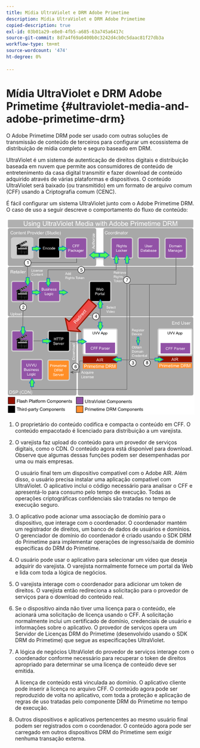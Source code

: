 ```yaml
---
title: Mídia UltraViolet e DRM Adobe Primetime
description: Mídia UltraViolet e DRM Adobe Primetime
copied-description: true
exl-id: 03b01a29-e8e0-4fb5-a685-63a745a6417c
source-git-commit: 8d7a4f69a6400b0c3242d4cb0c5daac81f27db3a
workflow-type: tm+mt
source-wordcount: '474'
ht-degree: 0%

---
```


# Mídia UltraViolet e DRM Adobe Primetime {#ultraviolet-media-and-adobe-primetime-drm}

O Adobe Primetime DRM pode ser usado com outras soluções de transmissão de conteúdo de terceiros para configurar um ecossistema de distribuição de mídia completo e seguro baseado em DRM.

UltraViolet é um sistema de autenticação de direitos digitais e distribuição baseada em nuvem que permite aos consumidores de conteúdo de entretenimento da casa digital transmitir e fazer download de conteúdo adquirido através de várias plataformas e dispositivos. O conteúdo UltraViolet será baixado (ou transmitido) em um formato de arquivo comum (CFF) usando a Criptografia comum (CENC).

É fácil configurar um sistema UltraViolet junto com o Adobe Primetime DRM. O caso de uso a seguir descreve o comportamento do fluxo de conteúdo:

<!--<a id="fig_cxy_dc2_44"></a>-->

![](assets/AdobeUV_web.png)

1. O proprietário do conteúdo codifica e compacta o conteúdo em CFF. O conteúdo empacotado é licenciado para distribuição a um varejista.
1. O varejista faz upload do conteúdo para um provedor de serviços digitais, como o CDN. O conteúdo agora está disponível para download. Observe que algumas dessas funções podem ser desempenhadas por uma ou mais empresas.

   O usuário final tem um dispositivo compatível com o Adobe AIR. Além disso, o usuário precisa instalar uma aplicação compatível com UltraViolet. O aplicativo inclui o código necessário para analisar o CFF e apresentá-lo para consumo pelo tempo de execução. Todas as operações criptográficas confidenciais são tratadas no tempo de execução seguro.
1. O aplicativo pode acionar uma associação de domínio para o dispositivo, que interage com o coordenador. O coordenador mantém um registrador de direitos, um banco de dados de usuários e domínios. O gerenciador de domínio do coordenador é criado usando o SDK DRM do Primetime para implementar operações de ingresso/saída de domínio específicas do DRM do Primetime.
1. O usuário pode usar o aplicativo para selecionar um vídeo que deseja adquirir do varejista. O varejista normalmente fornece um portal da Web e lida com toda a lógica de negócios.
1. O varejista interage com o coordenador para adicionar um token de direitos. O varejista então redireciona a solicitação para o provedor de serviços para o download do conteúdo real.
1. Se o dispositivo ainda não tiver uma licença para o conteúdo, ele acionará uma solicitação de licença usando o CFF. A solicitação normalmente inclui um certificado de domínio, credenciais de usuário e informações sobre o aplicativo. O provedor de serviços opera um Servidor de Licenças DRM do Primetime (desenvolvido usando o SDK DRM do Primetime) que segue as especificações UltraViolet.
1. A lógica de negócios UltraViolet do provedor de serviços interage com o coordenador conforme necessário para recuperar o token de direitos apropriado para determinar se uma licença de conteúdo deve ser emitida.

   A licença de conteúdo está vinculada ao domínio. O aplicativo cliente pode inserir a licença no arquivo CFF. O conteúdo agora pode ser reproduzido de volta no aplicativo, com toda a proteção e aplicação de regras de uso tratadas pelo componente DRM do Primetime no tempo de execução.
1. Outros dispositivos e aplicativos pertencentes ao mesmo usuário final podem ser registrados com o coordenador. O conteúdo agora pode ser carregado em outros dispositivos DRM do Primetime sem exigir nenhuma transação externa.
